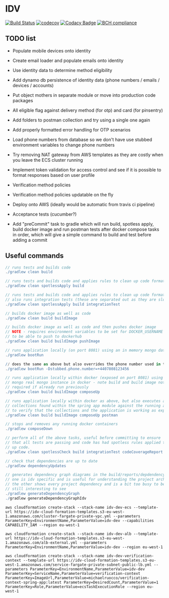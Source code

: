 # IDV

[![Build Status](https://travis-ci.org/michaelruocco/idv.svg?branch=master)](https://travis-ci.org/michaelruocco/idv)
[![codecov](https://codecov.io/gh/michaelruocco/idv/branch/master/graph/badge.svg)](https://codecov.io/gh/michaelruocco/idv)
[![Codacy Badge](https://api.codacy.com/project/badge/Grade/b07013490db7485fb7fc4b3ea542ed9d)](https://www.codacy.com/manual/michaelruocco/idv?utm_source=github.com&amp;utm_medium=referral&amp;utm_content=michaelruocco/idv&amp;utm_campaign=Badge_Grade)
[![BCH compliance](https://bettercodehub.com/edge/badge/michaelruocco/idv?branch=master)](https://bettercodehub.com/)

## TODO list

*  Populate mobile devices onto identity

*  Create email loader and populate emails onto identity

*  Use identity data to determine method eligibility

*  Add dynamo db persistence of identity data (phone numbers / emails / devices / accounts)

*  Put object mothers in separate module or move into production code packages

*  All eligible flag against delivery method (for otp) and card (for pinsentry)

*  Add folders to postman collection and try using a single one again

*  Add properly formatted error handling for OTP scenarios

*  Load phone numbers from database so we don't have use stubbed environment variables to change phone numbers

*  Try removing NAT gateway from AWS templates as they are costly when you leave the ECS cluster running

*  Implement token validation for access control and see if it is possible to format responses based on user profile

*  Verification method policies

*  Verification method policies updatable on the fly

*  Deploy onto AWS (ideally would be automatic from travis ci pipeline)

*  Acceptance tests (cucumber?)

*  Add "preCommit" task to gradle which will run build, spotless apply, build docker image and run postman tests after
docker compose tasks in order, which will give a simple command to build and test before adding a commit

## Useful commands

```gradle
// runs tests and builds code
./gradlew clean build
```

```gradle
// runs tests and builds code and applies rules to clean up code formatting etc
./gradlew clean spotlessApply build
```

```gradle
// runs tests and builds code and applies rules to clean up code formatting etc
// also runs integration tests (these are separated out as they are slower tests to run)
./gradlew clean spotlessApply build integrationTest
```

```gradle
// builds docker image as well as code
./gradlew clean build buildImage
```

```gradle
// builds docker image as well as code and then pushes docker image
// NOTE - requires environment variables to be set for DOCKER_USERNAME and DOCKER_PASSWORD
// to be able to push to dockerhub
./gradlew clean build buildImage pushImage
```

```gradle
// runs application locally (on port 8081) using an in memory mongo database
./gradlew bootRun

// does the same as above but also overrides the phone number used in the stubbed data returned
./gradlew bootRun -Dstubbed.phone.number=+4407808123456
```

```gradle
// runs application locally within docker (exposed on port 8081) using a
// mongo real mongo instance in docker - note build and build image not
// required if already run previously
./gradlew clean build buildImage composeUp
```

```gradle
// runs application locally within docker as above, but also executes any postman
// collections found within the spring app module against the running application
// to verify that the collections and the application is working as expected
./gradlew clean build buildImage composeUp postman
```

```gradle
// stops and removes any running docker containers
./gradlew composeDown
```

```gradle
// perform all of the above tasks, useful before committing to ensure
// that all tests are passing and code has had spotless rules applied to clean
// up code.
./gradlew clean spotlessCheck build integrationTest codeCoverageReport buildImage composeUp postman composeDown
```

```gradle
// check that dependencies are up to date
./gradlew dependencyUpdates
```

```gradle
// generates dependency graph diagrams in the build/reports/depdendency-graph folder
// one is idv specific and is useful for understanding the project architecture
// the other shows every project dependency and is a bit too busy to be useful, but is
// still interesting to see
./gradlew generateDependencyGraph
./gradlew generateDependencyGraphIdv
```


```aws
aws cloudformation create-stack --stack-name idv-dev-ecs --template-url https://idv-cloud-formation-templates.s3-eu-west-1.amazonaws.com/cluster-fargate-private-vpc.yml --parameters ParameterKey=EnvironmentName,ParameterValue=idv-dev --capabilities CAPABILITY_IAM --region eu-west-1

aws cloudformation create-stack --stack-name idv-dev-alb --template-url https://idv-cloud-formation-templates.s3-eu-west-1.amazonaws.com/alb-external.yml --parameters ParameterKey=EnvironmentName,ParameterValue=idv-dev --region eu-west-1

aws cloudformation create-stack --stack-name idv-dev-verification-context --template-url https://idv-cloud-formation-templates.s3-eu-west-1.amazonaws.com/service-fargate-private-subnet-public-lb.yml --parameters ParameterKey=EnvironmentName,ParameterValue=idv-dev ParameterKey=ServiceName,ParameterValue=verification-context ParameterKey=ImageUrl,ParameterValue=michaelruocco/verification-context-spring-app:latest ParameterKey=DesiredCount,ParameterValue=1 ParameterKey=Role,ParameterValue=ecsTaskExecutionRole --region eu-west-1
```
